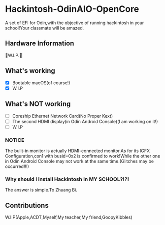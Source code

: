 # Hackintosh-OdinAIO-OpenCore
A set of EFI for Odin,with the objective of running hackintosh in your school!Your classmate will be amazed.
## Hardware Information
👋W.I.P.🚧
## What's working
- [x] Bootable macOS(of course!)
- [x] W.I.P
## What's NOT working
- [ ] Coreship Ethernet Network Card(No Proper Kext)
- [ ] The second HDMI display(in Odin Android Console)(I am working on it!)
- [ ] W.I.P
### NOTICE
The built-in monitor is actually HDMI-connected monitor.As for its IGFX Configuration,con1 with busid=0x2 is confirmed to work!While the other one in Odin Android Console may not work at the same time.(Glitches may be occurred!!!)
### Why should I install Hackintosh in MY SCHOOL?!?!
The answer is simple.To Zhuang Bi.
## Contributions
W.I.P(Apple,ACDT,Myself,My teacher,My friend,GoopyKibbles)
